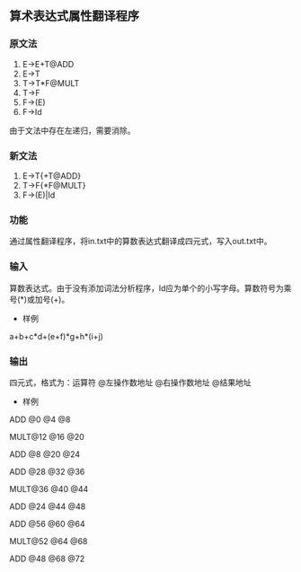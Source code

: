 ## 算术表达式属性翻译程序

### 原文法

1. E→E+T@ADD
2. E→T
3. T→T*F@MULT
4. T→F
5. F→(E)
6. F→Id

由于文法中存在左递归，需要消除。

### 新文法

1. E→T{+T@ADD}
2. T→F{*F@MULT}
3. F→(E)|Id

### 功能

通过属性翻译程序，将in.txt中的算数表达式翻译成四元式，写入out.txt中。

### 输入

算数表达式。由于没有添加词法分析程序，Id应为单个的小写字母。算数符号为乘号(*)或加号(+)。

* 样例

a+b+c\*d+(e+f)\*g+h\*(i+j)

### 输出

四元式，格式为：运算符 @左操作数地址 @右操作数地址 @结果地址

* 样例

ADD @0		@4		@8

MULT@12	@16	@20

ADD @8		@20	@24

ADD @28	@32	@36

MULT@36	@40	@44

ADD @24	@44	@48

ADD @56	@60	@64

MULT@52	@64	@68

ADD @48	@68	@72